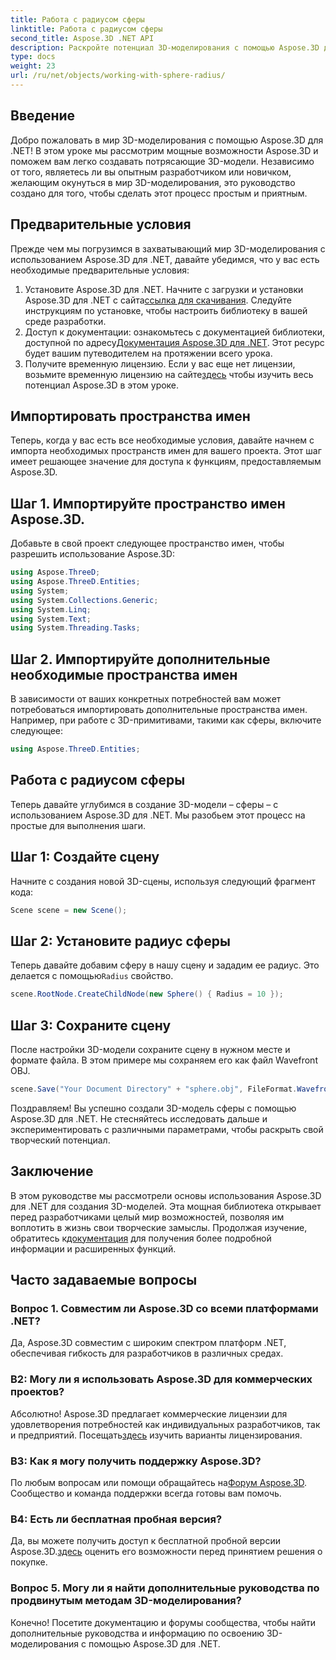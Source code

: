 ```yaml
---
title: Работа с радиусом сферы
linktitle: Работа с радиусом сферы
second_title: Aspose.3D .NET API
description: Раскройте потенциал 3D-моделирования с помощью Aspose.3D для .NET. Создавайте потрясающие модели без особых усилий. Загрузите бесплатную пробную версию прямо сейчас!
type: docs
weight: 23
url: /ru/net/objects/working-with-sphere-radius/
---
```

## Введение
Добро пожаловать в мир 3D-моделирования с помощью Aspose.3D для .NET! В этом уроке мы рассмотрим мощные возможности Aspose.3D и поможем вам легко создавать потрясающие 3D-модели. Независимо от того, являетесь ли вы опытным разработчиком или новичком, желающим окунуться в мир 3D-моделирования, это руководство создано для того, чтобы сделать этот процесс простым и приятным.
## Предварительные условия
Прежде чем мы погрузимся в захватывающий мир 3D-моделирования с использованием Aspose.3D для .NET, давайте убедимся, что у вас есть необходимые предварительные условия:
1. Установите Aspose.3D для .NET. Начните с загрузки и установки Aspose.3D для .NET с сайта[ссылка для скачивания](https://releases.aspose.com/3d/net/). Следуйте инструкциям по установке, чтобы настроить библиотеку в вашей среде разработки.
2.  Доступ к документации: ознакомьтесь с документацией библиотеки, доступной по адресу[Документация Aspose.3D для .NET](https://reference.aspose.com/3d/net/). Этот ресурс будет вашим путеводителем на протяжении всего урока.
3.  Получите временную лицензию. Если у вас еще нет лицензии, возьмите временную лицензию на сайте[здесь](https://purchase.aspose.com/temporary-license/) чтобы изучить весь потенциал Aspose.3D в этом уроке.
## Импортировать пространства имен
Теперь, когда у вас есть все необходимые условия, давайте начнем с импорта необходимых пространств имен для вашего проекта. Этот шаг имеет решающее значение для доступа к функциям, предоставляемым Aspose.3D.
## Шаг 1. Импортируйте пространство имен Aspose.3D.
Добавьте в свой проект следующее пространство имен, чтобы разрешить использование Aspose.3D:
```csharp
using Aspose.ThreeD;
using Aspose.ThreeD.Entities;
using System;
using System.Collections.Generic;
using System.Linq;
using System.Text;
using System.Threading.Tasks;
```
## Шаг 2. Импортируйте дополнительные необходимые пространства имен
В зависимости от ваших конкретных потребностей вам может потребоваться импортировать дополнительные пространства имен. Например, при работе с 3D-примитивами, такими как сферы, включите следующее:
```csharp
using Aspose.ThreeD.Entities;
```
## Работа с радиусом сферы
Теперь давайте углубимся в создание 3D-модели – сферы – с использованием Aspose.3D для .NET. Мы разобьем этот процесс на простые для выполнения шаги.
## Шаг 1: Создайте сцену
Начните с создания новой 3D-сцены, используя следующий фрагмент кода:
```csharp
Scene scene = new Scene();
```
## Шаг 2: Установите радиус сферы
 Теперь давайте добавим сферу в нашу сцену и зададим ее радиус. Это делается с помощью`Radius` свойство.
```csharp
scene.RootNode.CreateChildNode(new Sphere() { Radius = 10 });
```
## Шаг 3: Сохраните сцену
После настройки 3D-модели сохраните сцену в нужном месте и формате файла. В этом примере мы сохраняем его как файл Wavefront OBJ.
```csharp
scene.Save("Your Document Directory" + "sphere.obj", FileFormat.WavefrontOBJ);
```
Поздравляем! Вы успешно создали 3D-модель сферы с помощью Aspose.3D для .NET. Не стесняйтесь исследовать дальше и экспериментировать с различными параметрами, чтобы раскрыть свой творческий потенциал.
## Заключение
В этом руководстве мы рассмотрели основы использования Aspose.3D для .NET для создания 3D-моделей. Эта мощная библиотека открывает перед разработчиками целый мир возможностей, позволяя им воплотить в жизнь свои творческие замыслы. Продолжая изучение, обратитесь к[документация](https://reference.aspose.com/3d/net/) для получения более подробной информации и расширенных функций.
## Часто задаваемые вопросы

### Вопрос 1. Совместим ли Aspose.3D со всеми платформами .NET?
Да, Aspose.3D совместим с широким спектром платформ .NET, обеспечивая гибкость для разработчиков в различных средах.
### В2: Могу ли я использовать Aspose.3D для коммерческих проектов?
 Абсолютно! Aspose.3D предлагает коммерческие лицензии для удовлетворения потребностей как индивидуальных разработчиков, так и предприятий. Посещать[здесь](https://purchase.aspose.com/buy) изучить варианты лицензирования.
### В3: Как я могу получить поддержку Aspose.3D?
 По любым вопросам или помощи обращайтесь на[Форум Aspose.3D](https://forum.aspose.com/c/3d/18). Сообщество и команда поддержки всегда готовы вам помочь.
### В4: Есть ли бесплатная пробная версия?
 Да, вы можете получить доступ к бесплатной пробной версии Aspose.3D.[здесь](https://releases.aspose.com/) оценить его возможности перед принятием решения о покупке.
### Вопрос 5. Могу ли я найти дополнительные руководства по продвинутым методам 3D-моделирования?
Конечно! Посетите документацию и форумы сообщества, чтобы найти дополнительные руководства и информацию по освоению 3D-моделирования с помощью Aspose.3D для .NET.